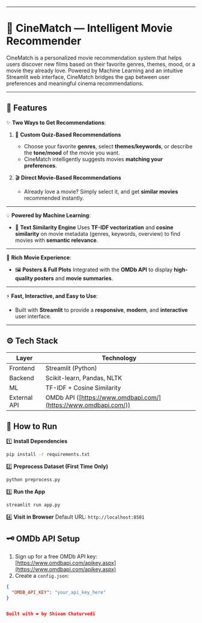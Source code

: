 
---

# 🎥 CineMatch — Intelligent Movie Recommender

CineMatch is a personalized movie recommendation system that helps users discover new films based on their favorite genres, themes, mood, or a movie they already love. Powered by Machine Learning and an intuitive Streamlit web interface, CineMatch bridges the gap between user preferences and meaningful cinema recommendations.

---

## 🚀 Features

✨ **Two Ways to Get Recommendations**:

1. 🎯 **Custom Quiz-Based Recommendations**

   * Choose your favorite **genres**, select **themes/keywords**, or describe the **tone/mood** of the movie you want.
   * CineMatch intelligently suggests movies **matching your preferences**.

2. 🎬 **Direct Movie-Based Recommendations**

   * Already love a movie? Simply select it, and get **similar movies** recommended instantly.

---

💡 **Powered by Machine Learning**:

* 🧠 **Text Similarity Engine**
  Uses **TF-IDF vectorization** and **cosine similarity** on movie metadata (genres, keywords, overview) to find movies with **semantic relevance**.

---

🎨 **Rich Movie Experience**:

* 🖼️ **Posters & Full Plots**
  Integrated with the **OMDb API** to display **high-quality posters** and **movie summaries**.

---

⚡ **Fast, Interactive, and Easy to Use**:

* Built with **Streamlit** to provide a **responsive**, **modern**, and **interactive** user interface.

---

## ⚙️ Tech Stack

| Layer        | Technology                                                      |
| ------------ | --------------------------------------------------------------- |
| Frontend     | Streamlit (Python)                                              |
| Backend      | Scikit-learn, Pandas, NLTK                                      |
| ML           | TF-IDF + Cosine Similarity                                      |
| External API | OMDb API ([https://www.omdbapi.com/](https://www.omdbapi.com/)) |

## 🏁 How to Run

1️⃣ **Install Dependencies**

```bash
pip install -r requirements.txt
```

2️⃣ **Preprocess Dataset (First Time Only)**

```bash
python preprocess.py
```

3️⃣ **Run the App**

```bash
streamlit run app.py
```

4️⃣ **Visit in Browser**
Default URL: `http://localhost:8501`

## 🗝️ OMDb API Setup

1. Sign up for a free OMDb API key: [https://www.omdbapi.com/apikey.aspx](https://www.omdbapi.com/apikey.aspx)
2. Create a `config.json`:

```json
{
  "OMDB_API_KEY": "your_api_key_here"
}


Built with ❤️ by Shivam Chaturvedi


